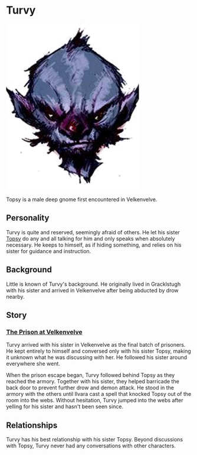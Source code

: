 # Turvy

![Turvy](Turvy.png)

Topsy is a male deep gnome first encountered in Velkenvelve.

## Personality
Turvy is quite and reserved, seemingly afraid of others. He let his sister [Topsy](topsy.md) do any and all talking for him and only speaks when absolutely necessary. He keeps to himself, as if hiding something, and relies on his sister for guidance and instruction.

## Background
Little is known of Turvy's background. He originally lived in Gracklstugh with his sister and arrived in Velkenvelve after being abducted by drow nearby.

## Story
### [The Prison at Velkenvelve](../../sessions/arc01/info.md)
Turvy arrived with his sister in Velkenvelve as the final batch of prisoners. He kept entirely to himself and conversed only with his sister Topsy, making it unknown what he was discussing with her. He followed his sister around everywhere she went.

When the prison escape began, Turvy followed behind Topsy as they reached the armory. Together with his sister, they helped barricade the back door to prevent further drow and demon attack. He stood in the armory with the others until Ilvara cast a spell that knocked Topsy out of the room into the webs. Without hesitation, Turvy jumped into the webs after yelling for his sister and hasn't been seen since.

## Relationships
Turvy has his best relationship with his sister Topsy. Beyond discussions with Topsy, Turvy never had any conversations with other characters.

